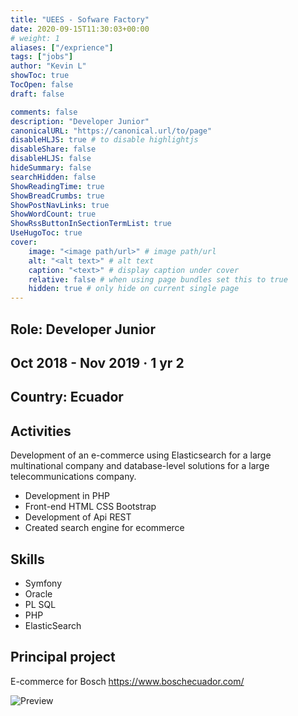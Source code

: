 ```yaml
---
title: "UEES - Sofware Factory"
date: 2020-09-15T11:30:03+00:00
# weight: 1
aliases: ["/exprience"]
tags: ["jobs"]
author: "Kevin L"
showToc: true
TocOpen: false
draft: false

comments: false
description: "Developer Junior"
canonicalURL: "https://canonical.url/to/page"
disableHLJS: true # to disable highlightjs
disableShare: false
disableHLJS: false
hideSummary: false
searchHidden: false
ShowReadingTime: true
ShowBreadCrumbs: true
ShowPostNavLinks: true
ShowWordCount: true
ShowRssButtonInSectionTermList: true
UseHugoToc: true
cover:
    image: "<image path/url>" # image path/url
    alt: "<alt text>" # alt text
    caption: "<text>" # display caption under cover
    relative: false # when using page bundles set this to true
    hidden: true # only hide on current single page
---
```


## Role: Developer Junior

## Oct 2018 - Nov 2019 · 1 yr 2

## Country: Ecuador

## Activities

Development of an e-commerce using Elasticsearch for a large multinational company and database-level solutions for a large telecommunications company.

- Development in PHP
- Front-end HTML CSS Bootstrap
- Development of Api REST
- Created search engine for ecommerce

## Skills

- Symfony
- Oracle
- PL SQL
- PHP
- ElasticSearch

## Principal project

E-commerce for Bosch
https://www.boschecuador.com/

![Preview](/bosch.png "Tecnova")
